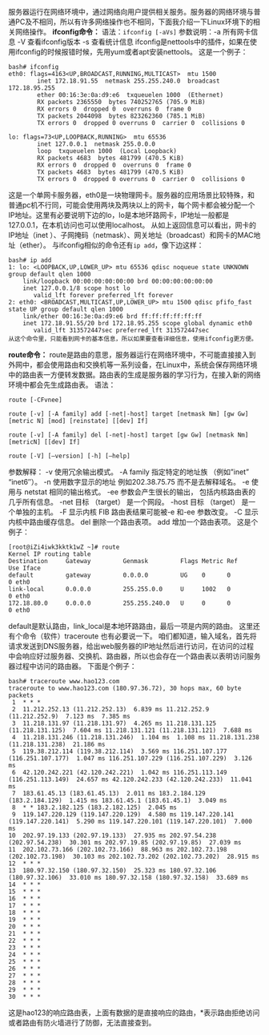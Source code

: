 ﻿服务器运行在网络环境中，通过网络向用户提供相关服务。服务器的网络环境与普通PC及不相同，所以有许多网络操作也不相同，下面我介绍一下Linux环境下的相关网络操作。
**ifconfig命令：**
语法：`ifconfig [-aVs]`
参数说明：-a 所有网卡信息
	-V 查看ifconfig版本
	-s 查看统计信息
ifconfig是nettools中的插件，如果在使用ifconfig的时候报错时候，先用yum或者apt安装nettools。
这是一个例子：

```
bash# ifconfig
eth0: flags=4163<UP,BROADCAST,RUNNING,MULTICAST>  mtu 1500
        inet 172.18.91.55  netmask 255.255.240.0  broadcast 172.18.95.255
        ether 00:16:3e:0a:d9:e6  txqueuelen 1000  (Ethernet)
        RX packets 2365550  bytes 740252765 (705.9 MiB)
        RX errors 0  dropped 0  overruns 0  frame 0
        TX packets 2044098  bytes 823262360 (785.1 MiB)
        TX errors 0  dropped 0 overruns 0  carrier 0  collisions 0

lo: flags=73<UP,LOOPBACK,RUNNING>  mtu 65536
        inet 127.0.0.1  netmask 255.0.0.0
        loop  txqueuelen 1000  (Local Loopback)
        RX packets 4683  bytes 481799 (470.5 KiB)
        RX errors 0  dropped 0  overruns 0  frame 0
        TX packets 4683  bytes 481799 (470.5 KiB)
        TX errors 0  dropped 0 overruns 0  carrier 0  collisions 0

```
这是一个单网卡服务器，eth0是一块物理网卡。服务器的应用场景比较特殊，和普通pc机不行同，可能会使用两块及两块以上的网卡，每个网卡都会被分配一个IP地址。这里有必要说明下边的lo，lo是本地环路网卡，IP地址一般都是127.0.0.1，在本机访问也可以使用localhost。
从如上返回信息可以看出，网卡的IP地址（inet ）、子网掩码（netmask）、网关地址（broadcast）和网卡的MAC地址（ether）。
与ifconfig相似的命令还有`ip add`，像下边这样：

```
bash# ip add
1: lo: <LOOPBACK,UP,LOWER_UP> mtu 65536 qdisc noqueue state UNKNOWN group default qlen 1000
    link/loopback 00:00:00:00:00:00 brd 00:00:00:00:00:00
    inet 127.0.0.1/8 scope host lo
       valid_lft forever preferred_lft forever
2: eth0: <BROADCAST,MULTICAST,UP,LOWER_UP> mtu 1500 qdisc pfifo_fast state UP group default qlen 1000
    link/ether 00:16:3e:0a:d9:e6 brd ff:ff:ff:ff:ff:ff
    inet 172.18.91.55/20 brd 172.18.95.255 scope global dynamic eth0
       valid_lft 313572447sec preferred_lft 313572447sec
从这个命令里，只能看到网卡的基本信息，所以如果要查看详细信息，使用ifconfig更方便。
```
**route命令：**
route是路由的意思，服务器运行在网络环境中，不可能直接接入到外网中，都会使用路由和交换机等一系列设备，在Linux中，系统会保存网络环境中的路由表一方便转发数据。路由表的生成是服务器的学习行为，在接入新的网络环境中都会先生成路由表。
语法：

```
route [-CFvnee]

route [-v] [-A family] add [-net|-host] target [netmask Nm] [gw Gw] [metric N] [mod] [reinstate] [[dev] If]

route [-v] [-A family] del [-net|-host] target [gw Gw] [netmask Nm] [metricN] [[dev] If]

route [-V] [–version] [-h] [–help]
```
参数解释：
-v 使用冗余输出模式。
-A family 指定特定的地址族 （例如”inet” “inet6″）。
-n 使用数字显示的地址 例如202.38.75.75 而不是去解释域名。
-e 使用与 netstat 相同的输出格式。
-ee 参数会产生很长的输出， 包括内核路由表的几乎所有信息。
-net 目标 （target） 是一个网段。
-host 目标 （target） 是一个单独的主机。
-F 显示内核 FIB 路由表结果可能被-e 和-ee 参数改变。
-C 显示内核中路由缓存信息。
del 删除一个路由表项。
add 增加一个路由表项。
这是个例子：

```
[root@iZi4iwk3kktk1wZ ~]# route
Kernel IP routing table
Destination     Gateway         Genmask         Flags Metric Ref    Use Iface
default         gateway         0.0.0.0         UG    0      0        0 eth0
link-local      0.0.0.0         255.255.0.0     U     1002   0        0 eth0
172.18.80.0     0.0.0.0         255.255.240.0   U     0      0        0 eth0

```
default是默认路由，link_local是本地环路路由，最后一项是内网的路由。
这里还有个命令（软件）traceroute 也有必要说一下。
咱们都知道，输入域名，首先将请求发送到DNS服务器，给出web服务器的IP地址然后进行访问，在访问的过程中会响应好过服务器、交换机、路由器，所以也会存在一个路由表以表明访问服务器过程中访问的路由器。
下面是个例子：

```
bash# traceroute www.hao123.com
traceroute to www.hao123.com (180.97.36.72), 30 hops max, 60 byte packets
 1  * * *
 2  11.212.252.13 (11.212.252.13)  6.839 ms 11.212.252.9 (11.212.252.9)  7.123 ms  7.385 ms
 3  11.218.131.97 (11.218.131.97)  4.265 ms 11.218.131.125 (11.218.131.125)  7.604 ms 11.218.131.121 (11.218.131.121)  7.688 ms
 4  11.218.131.246 (11.218.131.246)  1.104 ms  1.108 ms 11.218.131.238 (11.218.131.238)  21.186 ms
 5  119.38.212.114 (119.38.212.114)  3.569 ms 116.251.107.177 (116.251.107.177)  1.047 ms 116.251.107.229 (116.251.107.229)  3.126 ms
 6  42.120.242.221 (42.120.242.221)  1.042 ms 116.251.113.149 (116.251.113.149)  24.657 ms 42.120.242.233 (42.120.242.233)  11.041 ms
 7  183.61.45.13 (183.61.45.13)  2.011 ms 183.2.184.129 (183.2.184.129)  1.415 ms 183.61.45.1 (183.61.45.1)  3.049 ms
 8  * * 183.2.182.125 (183.2.182.125)  2.045 ms
 9  119.147.220.129 (119.147.220.129)  4.580 ms 119.147.220.141 (119.147.220.141)  5.290 ms 119.147.220.101 (119.147.220.101)  7.000 ms
10  202.97.19.133 (202.97.19.133)  27.935 ms 202.97.54.238 (202.97.54.238)  30.301 ms 202.97.19.85 (202.97.19.85)  27.039 ms
11  202.102.73.166 (202.102.73.166)  88.963 ms 202.102.73.198 (202.102.73.198)  30.103 ms 202.102.73.202 (202.102.73.202)  28.915 ms
12  * * *
13  180.97.32.150 (180.97.32.150)  25.323 ms 180.97.32.106 (180.97.32.106)  33.010 ms 180.97.32.158 (180.97.32.158)  33.689 ms
14  * * *
15  * * *
16  * * *
17  * * *
18  * * *
19  * * *
20  * * *
21  * * *
22  * * *
23  * * *
24  * * *
25  * * *
26  * * *
27  * * *
28  * * *
29  * * *
30  * * *

```
这是hao123的响应路由表，上面有数据的是直接响应的路由，*表示路由拒绝访问或者路由有防火墙进行了防御，无法直接查到。
